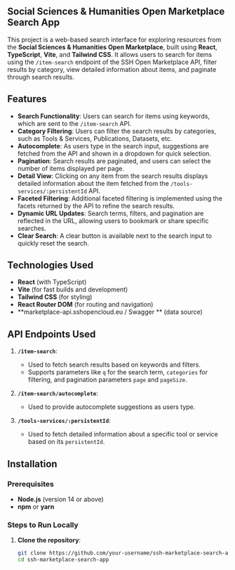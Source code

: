 

## **Social Sciences & Humanities Open Marketplace Search App**

This project is a web-based search interface for exploring resources from the **Social Sciences & Humanities Open Marketplace**, built using **React**, **TypeScript**, **Vite**, and **Tailwind CSS**. It allows users to search for items using the `/item-search` endpoint of the SSH Open Marketplace API, filter results by category, view detailed information about items, and paginate through search results.



## **Features**

- **Search Functionality**: Users can search for items using keywords, which are sent to the `/item-search` API.
- **Category Filtering**: Users can filter the search results by categories, such as Tools & Services, Publications, Datasets, etc.
- **Autocomplete**: As users type in the search input, suggestions are fetched from the API and shown in a dropdown for quick selection.
- **Pagination**: Search results are paginated, and users can select the number of items displayed per page.
- **Detail View**: Clicking on any item from the search results displays detailed information about the item fetched from the `/tools-services/:persistentId` API.
- **Faceted Filtering**: Additional faceted filtering is implemented using the facets returned by the API to refine the search results.
- **Dynamic URL Updates**: Search terms, filters, and pagination are reflected in the URL, allowing users to bookmark or share specific searches.
- **Clear Search**: A clear button is available next to the search input to quickly reset the search.



## **Technologies Used**

- **React** (with TypeScript)
- **Vite** (for fast builds and development)
- **Tailwind CSS** (for styling)
- **React Router DOM** (for routing and navigation)
- **marketplace-api.sshopencloud.eu / Swagger ** (data source)

## **API Endpoints Used**

1. **`/item-search`**:
   - Used to fetch search results based on keywords and filters.
   - Supports parameters like `q` for the search term, `categories` for filtering, and pagination parameters `page` and `pageSize`.

2. **`/item-search/autocomplete`**:
   - Used to provide autocomplete suggestions as users type.

3. **`/tools-services/:persistentId`**:
   - Used to fetch detailed information about a specific tool or service based on its `persistentId`.

## **Installation**

### **Prerequisites**

- **Node.js** (version 14 or above)
- **npm** or **yarn**

### **Steps to Run Locally**

1. **Clone the repository**:
   ```bash
   git clone https://github.com/your-username/ssh-marketplace-search-app.git
   cd ssh-marketplace-search-app
